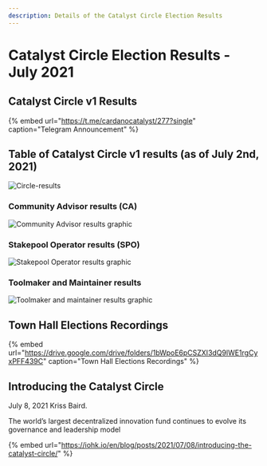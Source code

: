 ```yaml
---
description: Details of the Catalyst Circle Election Results
---
```


# Catalyst Circle Election Results - July 2021

## Catalyst Circle v1 Results

{% embed url="https://t.me/cardanocatalyst/277?single" caption="Telegram Announcement" %}

## Table of Catalyst Circle v1 results \(as of July 2nd, 2021\)

![Circle-results](https://user-images.githubusercontent.com/25156451/124263724-86686f80-db2b-11eb-940c-4d4cb1c27b9c.jpg)

### Community Advisor results \(CA\)

![Community Advisor results graphic](https://user-images.githubusercontent.com/25156451/124265517-b0229600-db2d-11eb-9f20-5c7325f3f5dc.jpg)

### Stakepool Operator results \(SPO\)

![Stakepool Operator results graphic](https://user-images.githubusercontent.com/25156451/124265589-cb8da100-db2d-11eb-80ed-6f3edc829edc.jpg)

### Toolmaker and Maintainer results

![Toolmaker and maintainer results graphic](https://user-images.githubusercontent.com/25156451/124265635-dc3e1700-db2d-11eb-85bf-e6053a723ec6.jpg)

## Town Hall Elections Recordings

{% embed url="https://drive.google.com/drive/folders/1bWpoE6pCSZXI3dQ9lWE1rgCyxPFF439C" caption="Town Hall Elections Recordings" %}

## Introducing the Catalyst Circle

July 8, 2021 Kriss Baird.

The world’s largest decentralized innovation fund continues to evolve its governance and leadership model

{% embed url="https://iohk.io/en/blog/posts/2021/07/08/introducing-the-catalyst-circle/" %}



